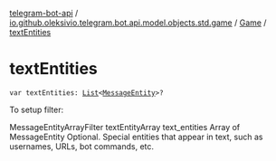 [telegram-bot-api](../../index.md) / [io.github.oleksivio.telegram.bot.api.model.objects.std.game](../index.md) / [Game](index.md) / [textEntities](./text-entities.md)

# textEntities

`var textEntities: `[`List`](https://kotlinlang.org/api/latest/jvm/stdlib/kotlin.collections/-list/index.html)`<`[`MessageEntity`](../../io.github.oleksivio.telegram.bot.api.model.objects.std/-message-entity/index.md)`>?`

To setup filter:

MessageEntityArrayFilter textEntityArray text_entities Array of MessageEntity Optional. Special entities that
appear in text, such as usernames, URLs, bot commands, etc.

